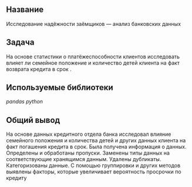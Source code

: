 ## Название  

Исследование надёжности заёмщиков — анализ банковских данных  

## Задача

На основе статистики о платёжеспособности клиентов исследовать влияет ли семейное положение и количество детей клиента на факт возврата кредита в срок .  

## Используемые библиотеки
*pandas* *python*

## Общий вывод
На основе данных кредитного отдела банка исследовал влияние семейного положения и количества детей и других данных клиента на факт погашения кредита в срок. Была получена информация о данных. Определены и обработаны пропуски. Заменены типы данных на соответствующие хранящимся данным. Удалены дубликаты. Категоризованы данные. С помощью группировки и других методов выявлены факторы, которые увеличивает вероятность просрочки по кредиту

